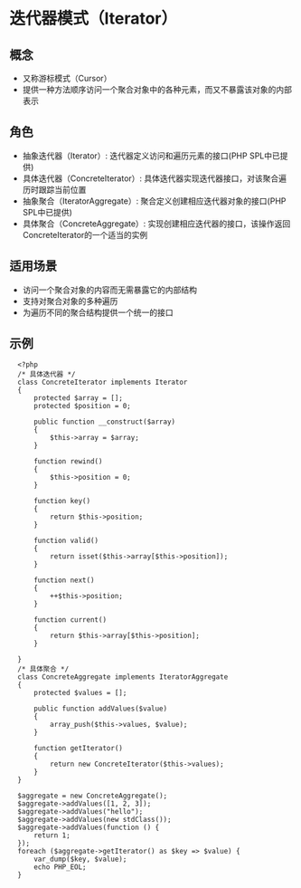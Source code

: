 # 迭代器模式（Iterator）

## 概念
- 又称游标模式（Cursor）
- 提供一种方法顺序访问一个聚合对象中的各种元素，而又不暴露该对象的内部表示

## 角色
- 抽象迭代器（Iterator）: 迭代器定义访问和遍历元素的接口(PHP SPL中已提供)
- 具体迭代器（ConcreteIterator）: 具体迭代器实现迭代器接口，对该聚合遍历时跟踪当前位置
- 抽象聚合（IteratorAggregate）: 聚合定义创建相应迭代器对象的接口(PHP SPL中已提供)
- 具体聚合（ConcreteAggregate）: 实现创建相应迭代器的接口，该操作返回ConcreteIterator的一个适当的实例

## 适用场景
- 访问一个聚合对象的内容而无需暴露它的内部结构
- 支持对聚合对象的多种遍历
- 为遍历不同的聚合结构提供一个统一的接口

## 示例
      <?php
      /* 具体迭代器 */
      class ConcreteIterator implements Iterator
      {
          protected $array = [];
          protected $position = 0;

          public function __construct($array)
          {
              $this->array = $array;
          }

          function rewind()
          {
              $this->position = 0;
          }

          function key()
          {
              return $this->position;
          }

          function valid()
          {
              return isset($this->array[$this->position]);
          }

          function next()
          {
              ++$this->position;
          }

          function current()
          {
              return $this->array[$this->position];
          }

      }
      /* 具体聚合 */
      class ConcreteAggregate implements IteratorAggregate
      {
          protected $values = [];

          public function addValues($value)
          {
              array_push($this->values, $value);
          }

          function getIterator()
          {
              return new ConcreteIterator($this->values);
          }
      }

      $aggregate = new ConcreteAggregate();
      $aggregate->addValues([1, 2, 3]);
      $aggregate->addValues("hello");
      $aggregate->addValues(new stdClass());
      $aggregate->addValues(function () {
          return 1;
      });
      foreach ($aggregate->getIterator() as $key => $value) {
          var_dump($key, $value);
          echo PHP_EOL;
      }


